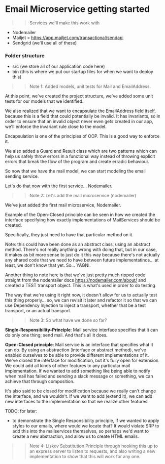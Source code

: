 
# Email Microservice getting started

>> Services we'll make this work with

- Nodemailer 
- Mailjet = https://app.mailjet.com/transactional/sendapi
- Sendgrid (we'll use all of these)

### Folder structure
- src (we store all of our application code here)
- bin (this is where we put our startup files for when we want to deploy this)

>> Note 1: Added models, unit tests for Mail and EmailAddress.

At this point, we've created the project structure, we've added some unit tests for our models that we identified.

We also realized that we want to encapsulate the EmailAddress field itself, because this is a field that could potentially be invalid. It has invariants, so in order to ensure that an invalid object never even gets created in our app, we'll enforce the invariant rule close to the model. 

Encapsulation is one of the principles of OOP. This is a good way to enforce it.

We also added a Guard and Result class which are two patterns which can help us safely throw errors in a functional way instead of throwing explicit errors that break the flow of the program and create erradic behaviour.

So now that we have the mail model, we can start modeling the email sending service.

Let's do that now with the first service... Nodemailer.

>> Note 2: Let's add the mail microservice (nodemailer)

We've just added the first mail microservice, Nodemailer.

Example of the Open-Closed principle can be seen in how we created the interface specifying how exactly implementations of MailServices should be created. 

Specifically, they just need to have that particular method on it.

Note: this could have been done as an abstract class, using an abstract method. There's not really anything wrong with doing that, but in our case, it makes as bit more sense to just do it this way because there's not actually any shared code that we need to have between future implementatinos... at least, we don't know that yet. So... YAGNI. 

Another thing to note here is that we've just pretty much ripped code straight from the nodemailer docs https://nodemailer.com/about/ and created a TEST transport object. This is what's used in order to do testing.

The way that we're using it right now, it doesn't allow for us to actually test this thing properly... so, we can revisit it later and refactor it so that we can use Dependency Injection to inject a transport, whether that be a test transport, or an actual transport.

>> Note 3: So what have we done so far?

**Single-Responsibility-Principle**: Mail service interface specifies that it can do only one thing; send mail. And that's all it does.

**Open-Closed principle**: Mail service is an interface that specifies what it can do. By using an abstraction (interface or abstract method), we've enabled ourselves to be able to provide different implementations of it. We've closed the interface for modification, but it's fully open for extension. We could add all kinds of other features to any particular mail implementation. If we wanted to add something like being able to notify when mail has failed and sending a slack message or something, we can achieve that through composition. 

It's also said to be closed for modification because we really can't change the interface, and we wouldn't. If we want to add (extend it), we can add new interfaces to the implementation so that we realize other features.


TODO: for later:
- to demonstrate the Single Responsibility principle, if we wanted to apply styles to our emails, where would we locate that? It would violate SRP to add this into the mailservices themselves, so perhaps we'd want to create a new abstraction, and allow us to create HTML emails.

>> Note 4: Liskov Substitution Principle through hooking this up to an express server to listen to requests, and also writing a new implementation to show that this will work for any one.